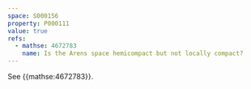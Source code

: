 ```yaml
---
space: S000156
property: P000111
value: true
refs:
  - mathse: 4672783
    name: Is the Arens space hemicompact but not locally compact?
---
```


See {{mathse:4672783}}.
